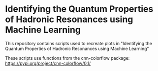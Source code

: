 # Identifying the Quantum Properties of Hadronic Resonances using Machine Learning
This repository contains scripts used to recreate plots in "Identifying the Quantum Properties of Hadronic Resonances using Machine Learning"

These scripts use functions from the cnn-colorflow package: https://pypi.org/project/cnn-colorflow/0.1/
